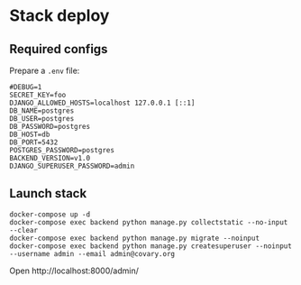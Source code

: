 # Stack deploy

## Required configs

Prepare a `.env` file:

```
#DEBUG=1
SECRET_KEY=foo
DJANGO_ALLOWED_HOSTS=localhost 127.0.0.1 [::1]
DB_NAME=postgres
DB_USER=postgres
DB_PASSWORD=postgres
DB_HOST=db
DB_PORT=5432
POSTGRES_PASSWORD=postgres
BACKEND_VERSION=v1.0
DJANGO_SUPERUSER_PASSWORD=admin
```
## Launch stack

```
docker-compose up -d
docker-compose exec backend python manage.py collectstatic --no-input --clear
docker-compose exec backend python manage.py migrate --noinput
docker-compose exec backend python manage.py createsuperuser --noinput --username admin --email admin@covary.org
```


Open http://localhost:8000/admin/


